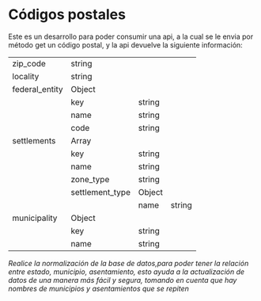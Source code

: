 <h1>Códigos postales</h1>

<p>Este es un desarrollo para poder consumir una api, a la cual se le envia por método get un código postal, y la api devuelve la siguiente información:</p>

<table>
    <tr>
        <td>zip_code</td>
        <td>string</td>
    </tr>
    <tr>
        <td>locality</td>
        <td>string</td>
    </tr>
    <tr>
        <td>federal_entity</td>
        <td>Object</td>
    </tr>
    <tr>
        <td></td>
        <td>key</td>
        <td>string</td>
    </tr>
    <tr>
        <td></td>
        <td>name</td>
        <td>string</td>
    </tr>
    <tr>
        <td></td>
        <td>code</td>
        <td>string</td>
    </tr>
    <tr>
        <td>settlements</td>
        <td>Array</td>
    </tr>
    <tr>
        <td></td>
        <td>key</td>
        <td>string</td>
    </tr>
    <tr>
        <td></td>
        <td>name</td>
        <td>string</td>
    </tr>
    <tr>
        <td></td>
        <td>zone_type</td>
        <td>string</td>
    </tr>
    <tr>
        <td></td>
        <td>settlement_type</td>
        <td>Object</td>
    </tr>
    <tr>
        <td></td>
        <td></td>
        <td>name</td>
        <td>string</td>
    </tr>
    <tr>
        <td>municipality</td>
        <td>Object</td>
    </tr>
    <tr>
        <td></td>
        <td>key</td>
        <td>string</td>
    </tr>
    <tr>
        <td></td>
        <td>name</td>
        <td>string</td>
    </tr>
</table>
<p><em>Realice la normalización de la base de datos,para poder tener la relación entre estado, municipio, asentamiento, esto ayuda a la actualización de datos de una manera más fácil y segura, tomando en cuenta que hay nombres de municipios y asentamientos que se repiten  
</em></p>
